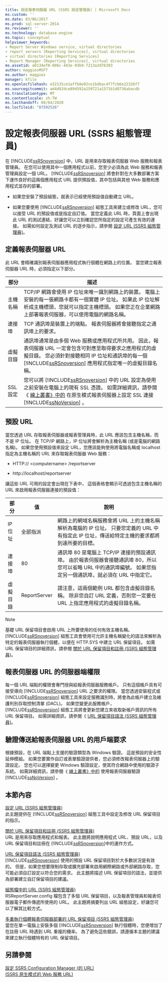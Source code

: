 ```yaml
---
title: 設定報表伺服器 URL (SSRS 設定管理員) | Microsoft Docs
ms.custom: ''
ms.date: 03/06/2017
ms.prod: sql-server-2014
ms.reviewer: ''
ms.technology: database-engine
ms.topic: conceptual
helpviewer_keywords:
- Report Server Windows service, virtual directories
- report servers [Reporting Services], virtual directories
- virtual directories [Reporting Services]
- Report Manager [Reporting Services], virtual directories
ms.assetid: a0134ef0-086c-443e-93b9-7213a3d76393
author: maggiesMSFT
ms.author: maggies
manager: kfile
ms.openlocfilehash: e32135ce1affb8e92ce1bdbac4f7fcb6e22326f7
ms.sourcegitcommit: ad4d92dce894592a259721a1571b1d8736abacdb
ms.translationtype: MT
ms.contentlocale: zh-TW
ms.lasthandoff: 08/04/2020
ms.locfileid: "87592526"
---
```

# <a name="configure-report-server-urls--ssrs-configuration-manager"></a>設定報表伺服器 URL (SSRS 組態管理員)
  在 [!INCLUDE[ssRSnoversion](../../includes/ssrsnoversion-md.md)] 中，URL 是用來存取報表伺服器 Web 服務和報表管理員。 在您可以使用其中一個應用程式以前，您至少必須為此 Web 服務和報表管理員設定一個 URL。 [!INCLUDE[ssRSnoversion](../../includes/ssrsnoversion-md.md)] 將會針對在大多數部署方案下運作良好的這兩個應用程式 URL 提供預設值，其中包括與其他 Web 服務和應用程式並存的部署。  
  
-   如果您安裝了預設組態，就表示已經使用預設值自動建立 URL。  
  
-   如果您要使用 [!INCLUDE[ssRSnoversion](../../includes/ssrsnoversion-md.md)] 組態工具來建立或修改 URL，您可以接受 URL 的預設值或是指定自訂值。 當您定義此 URL 時，頁面上會出現此 URL 的測試連結，好讓您可以立刻確認您所指定的設定可產生有效的連接。 如需如何設定及測試 URL 的逐步指示，請參閱 [設定 URL &#40;SSRS 組態管理員&#41;](configure-a-url-ssrs-configuration-manager.md)。  
  
## <a name="defining-a-report-server-url"></a>定義報表伺服器 URL  
 此 URL 會精確識別報表伺服器應用程式執行個體在網路上的位置。 當您建立報表伺服器 URL 時，必須指定以下部分。  
  
|部分|描述|  
|----------|-----------------|  
|主機名稱|TCP/IP 網路會使用 IP 位址來唯一識別網路上的裝置。 電腦上安裝的每一張網路卡都有一個實體 IP 位址。 如果此 IP 位址解析成主機標頭，您就可以指定主機標頭。 如果您正在企業網路上部署報表伺服器，可以使用電腦的網路名稱。|  
|連接埠|TCP 通訊埠是裝置上的端點。 報表伺服器將會接聽指定之通訊埠上的要求。|  
|虛擬目錄|通訊埠通常是由多個 Web 服務或應用程式所共用。 因此，報表伺服器 URL 一定會包含可對應至取得要求之應用程式的虛擬目錄。 您必須針對接聽相同 IP 位址和通訊埠的每一個 [!INCLUDE[ssRSnoversion](../../includes/ssrsnoversion-md.md)] 應用程式指定唯一的虛擬目錄名稱。|  
|SSL 設定|您可以將 [!INCLUDE[ssRSnoversion](../../includes/ssrsnoversion-md.md)] 中的 URL 設定為使用之前安裝在電腦上的現有 SSL 憑證。 如需詳細資訊，請參閱《 [線上叢書》中的](../security/configure-ssl-connections-on-a-native-mode-report-server.md) 在原生模式報表伺服器上設定 SSL 連接 [!INCLUDE[ssNoVersion](../../includes/ssnoversion-md.md)] 。|  
  
## <a name="default-urls"></a>預設 URL  
 當您透過 URL 存取報表伺服器或報表管理員時，此 URL 應該包含主機名稱，而不是 IP 位址。 在 TCP/IP 網路上，IP 位址將會解析為主機名稱 (或是電腦的網路名稱)。 如果您使用預設值來設定 URL，您應該能夠使用將電腦名稱或 localhost 指定為主機名稱的 URL 來存取報表伺服器 Web 服務：  
  
-   HTTP:// \<computername> /reportserver  
  
-   http://localhost/reportserver  
  
 讓這些 URL 可用的設定會出現在下表中， 這個表格會顯示可透過包含主機名稱的 URL 來啟用報表伺服器連接的預設值：  
  
|部分|值|說明|  
|----------|-----------|-----------------|  
|IP 位址|全部指派|網路上的網域名稱服務會將 URL 上的主機名稱解析為電腦的 IP 位址。 只要您定義的 URL 中有指定此 IP 位址，傳送給特定主機的要求都將到達所要的目標。|  
|連接埠|80|通訊埠 80 是電腦上 TCP/IP 連接的預設通訊埠。 由於報表伺服器會接聽通訊埠 80，所以您可以省略 URL 中的通訊埠編號。 如果您指定另一個通訊埠，就必須在 URL 中指定它。|  
|虛擬目錄|ReportServer|請注意，這兩個範例 URL 都包含虛擬目錄名稱。 除非您自訂 URL 定義，否則您一定要在 URL 上指定應用程式的虛擬目錄名稱。|  
  
> [!NOTE]  
>  基礎 URL 保留項目會啟用 URL 上所要使用的任何有效主機名稱。 [!INCLUDE[ssRSnoversion](../../includes/ssrsnoversion-md.md)] 組態工具會使用可允許主機名稱變化的語法來解析為特定的報表伺服器執行個體，以便在 HTTP.SYS 中建立 URL 保留項目。 如需 URL 保留項目的詳細資訊，請參閱 [關於 URL 保留項目和註冊 &#40;SSRS 組態管理員&#41;](about-url-reservations-and-registration-ssrs-configuration-manager.md)。  
  
## <a name="server-side-permissions-on-a-report-server-url"></a>報表伺服器 URL 的伺服器端權限  
 每一個 URL 端點的權限會專門授與給報表伺服器服務帳戶。 只有這個帳戶具有可接受導向 [!INCLUDE[ssRSnoversion](../../includes/ssrsnoversion-md.md)] URL 之要求的權限。 當您透過安裝程式或 [!INCLUDE[ssRSnoversion](../../includes/ssrsnoversion-md.md)] 組態工具來設定服務識別時，將會為此帳戶建立及維護判別存取控制清單 (DACL)。 如果您變更此服務帳戶， [!INCLUDE[ssRSnoversion](../../includes/ssrsnoversion-md.md)] 組態工具將會更新您建立來收取新帳戶資訊的所有 URL 保留項目。 如需詳細資訊，請參閱《 [URL 保留項目語法 &#40;SSRS 組態管理員&#41;](url-reservation-syntax-ssrs-configuration-manager.md)。  
  
## <a name="authenticating-client-requests-sent-to-a-report-server-url"></a>驗證傳送給報表伺服器 URL 的用戶端要求  
 根據預設，在 URL 端點上支援的驗證類型為 Windows 驗證。 這是預設的安全性延伸模組。 如果您要實作自訂或表單驗證提供者，您必須修改報表伺服器上的驗證設定。 您也可以選擇變更 Windows 驗證設定，使其符合網路中使用的驗證子系統。 如需詳細資訊，請參閱《 [線上叢書》中的](../security/authentication-with-the-report-server.md) 使用報表伺服器驗證 [!INCLUDE[ssNoVersion](../../includes/ssnoversion-md.md)] 。  
  
## <a name="in-this-section"></a>本節內容  
 [設定 URL &#40;SSRS 組態管理員&#41;](configure-a-url-ssrs-configuration-manager.md)  
 此主題提供在 [!INCLUDE[ssRSnoversion](../../includes/ssrsnoversion-md.md)] 組態工具中設定及修改 URL 保留項目的指示。  
  
 [關於 URL 保留項目和註冊 &#40;SSRS 組態管理員&#41;](about-url-reservations-and-registration-ssrs-configuration-manager.md)  
 URL 是用來存取應用程式和報表。 此主題將說明應用程式 URL、預設 URL，以及 URL 保留項目和註冊在 [!INCLUDE[ssRSnoversion](../../includes/ssrsnoversion-md.md)]中的運作方式。  
  
 [URL 保留項目語法 &#40;SSRS 組態管理員&#41;](url-reservation-syntax-ssrs-configuration-manager.md)  
 [!INCLUDE[ssRSnoversion](../../includes/ssrsnoversion-md.md)] 使用的預設 URL 保留項目對於大多數狀況是有效的。 但是，如果您想要限制存取或擴充部署來啟用網際網路或外部網路存取，您可能必須自訂設定以符合您的需求。 此主題將描述 URL 保留項目的語法，並提供為部署建立自訂保留項目的建議。  
  
 [組態檔中的 URL &#40;SSRS 組態管理員&#41;](urls-in-configuration-files-ssrs-configuration-manager.md)  
 RSReportServer.config 檔包含了多個 URL 保留項目，以及報表管理員和報表伺服器電子郵件傳遞所使用的 URL。 此主題將摘要列出 URL 組態設定，好讓您可以了解其比較方式。  
  
 [多重執行個體報表伺服器部署的 URL 保留項目 &#40;SSRS 組態管理員&#41;](url-reservations-for-multi-instance-report-server-deployments.md)  
 當您在單一電腦上安裝多個 [!INCLUDE[ssRSnoversion](../../includes/ssrsnoversion-md.md)] 執行個體時，您便增加了在註冊 URL 時遇到 URL 重複的機率。 為了避免這些錯誤，請遵循本主題的建議來建立執行個體特有的 URL 保留項目。  
  
## <a name="see-also"></a>另請參閱  
 [設定 SSRS Configuration Manager &#40;的 URL&#41;](configure-a-url-ssrs-configuration-manager.md)   
 [&#40;SSRS 原生模式的 Web 服務 URL&#41;](../../sql-server/install/web-service-url-ssrs-native-mode.md)  
  
  
